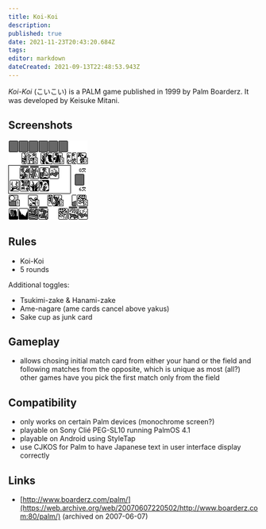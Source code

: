 ```yaml
---
title: Koi-Koi
description: 
published: true
date: 2021-11-23T20:43:20.684Z
tags: 
editor: markdown
dateCreated: 2021-09-13T22:48:53.943Z
---
```


_Koi-Koi_ (<span lang='ja'>こいこい</span>) is a PALM game published in 1999 by Palm Boarderz.
It was developed by Keisuke Mitani.

## Screenshots
![koikoi.gif](/koikoi.gif)

## Rules
- Koi-Koi
- 5 rounds

Additional toggles:
- Tsukimi-zake & Hanami-zake
- Ame-nagare (ame cards cancel above yakus)
- Sake cup as junk card

## Gameplay
- allows chosing initial match card from either your hand or the field and following matches from the opposite, which is unique as most (all?) other games have you pick the first match only from the field

## Compatibility
- only works on certain Palm devices (monochrome screen?)
- playable on Sony Clié PEG-SL10 running PalmOS 4.1
- playable on Android using StyleTap
- use CJKOS for Palm to have Japanese text in user interface display correctly

## Links
- [http://www.boarderz.com/palm/](https://web.archive.org/web/20070607220502/http://www.boarderz.com:80/palm/) (archived on 2007-06-07)
